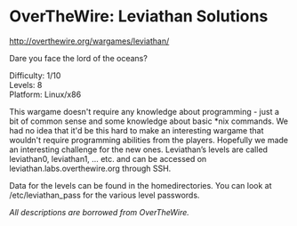 # OverTheWire: Leviathan Solutions

http://overthewire.org/wargames/leviathan/

Dare you face the lord of the oceans?

Difficulty:     1/10  
Levels:         8  
Platform:   Linux/x86  

This wargame doesn't require any knowledge about programming - just a bit of common sense and some knowledge about basic *nix commands. We had no idea that it'd be this hard to make an interesting wargame that wouldn't require programming abilities from 
the players. Hopefully we made an interesting challenge for the new ones. Leviathan’s levels are called leviathan0, leviathan1, … etc. and can be accessed on leviathan.labs.overthewire.org through SSH.

Data for the levels can be found in the homedirectories. You can look at /etc/leviathan_pass for the various level passwords.


*All descriptions are borrowed from OverTheWire.*
